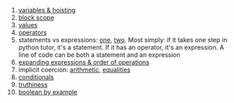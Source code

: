 
  1. [variables & hoisting](https://github.com/janke-learning/variables-and-hoisting)
  1. [block scope](https://github.com/janke-learning/block-scope-let-vs-var)
  1. [values](https://github.com/HackYourFutureBelgium/fundamentals/blob/master/fundamentals/values.md)
  1. [operators](https://github.com/HackYourFutureBelgium/fundamentals/blob/master/fundamentals/operators.md)
  1. statements vs expressions: [one](https://en.hexlet.io/courses/intro_to_programming/lessons/expressions/theory_unit), [two](https://dev.to/promhize/javascript-in-depth-all-you-need-to-know-about-expressions-statements-and-expression-statements-5k2). Most simply: if it takes one step in python tutor, it's a statement.  If it has an operator, it's an expression.  A line of code can be both a statement and an expression
  1. [expanding expressions & order of operations](https://github.com/janke-learning/expanding/blob/master/1-expressions.md)
  1. implicit coercion: [arithmetic](https://janke-learning.org/arithmetic-coercion/), [equalities](https://janke-learning.org/equalities-coercion/)
  1. [conditionals](https://github.com/HackYourFuture/fundamentals/blob/master/fundamentals/conditional_execution.md)
  1. [truthiness](https://github.com/janke-learning/truthiness)
  1. [boolean by example](https://github.com/janke-learning/boolean-by-example)

